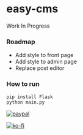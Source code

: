 # easy-cms

Work In Progress

### Roadmap

- Add style to front page
- Add style to admin page
- Replace post editor

### How to run

```
pip install Flask
python main.py
```

[![paypal](https://i.imgur.com/URcFCl1.png)](https://www.paypal.com/cgi-bin/webscr?cmd=_s-xclick&hosted_button_id=Y4DJVGBKXB8MJ&source=url)

[![ko-fi](https://www.ko-fi.com/img/githubbutton_sm.svg)](https://ko-fi.com/Y8Y2M1UI)
